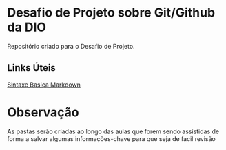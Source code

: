# Desafio de Projeto sobre Git/Github da DIO
Repositório criado para o Desafio de Projeto.


## Links Úteis
[Sintaxe Basica Markdown](https://www.markdownguide.org/basic-syntax/)

# Observação
As pastas serão criadas ao longo das aulas que forem sendo assistidas de forma a salvar algumas informações-chave para que seja de facil revisão
